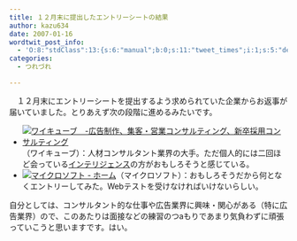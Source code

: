 ```yaml
---
title: １２月末に提出したエントリーシートの結果
author: kazu634
date: 2007-01-16
wordtwit_post_info:
  - 'O:8:"stdClass":13:{s:6:"manual";b:0;s:11:"tweet_times";i:1;s:5:"delay";i:0;s:7:"enabled";i:1;s:10:"separation";s:2:"60";s:7:"version";s:3:"3.7";s:14:"tweet_template";b:0;s:6:"status";i:2;s:6:"result";a:0:{}s:13:"tweet_counter";i:2;s:13:"tweet_log_ids";a:1:{i:0;i:2733;}s:9:"hash_tags";a:0:{}s:8:"accounts";a:1:{i:0;s:7:"kazu634";}}'
categories:
  - つれづれ

---
```

<div class="section">
<p>
    　１２月末にエントリーシートを提出するよう求められていた企業からお返事が届いていました。とりあえず次の段階に進めるみたいです。
</p>
  
<ul>
<li>
<a href="http://www.y-cube.co.jp/" onclick="__gaTracker('send', 'event', 'outbound-article', 'http://www.y-cube.co.jp/', '');" target="_blank"><img alt="ワイキューブ　-広告制作、集客・営業コンサルティング、新卒採用コンサルティング" src="http://img.simpleapi.net/small/http://www.y-cube.co.jp/" border="0" /></a>（ワイキューブ）：人材コンサルタント業界の大手。ただ個人的には二回ほど会っている<a href="http://www.inte.co.jp/" onclick="__gaTracker('send', 'event', 'outbound-article', 'http://www.inte.co.jp/', 'インテリジェンス');" target="blank">インテリジェンス</a>の方がおもしろそうと感じている。
</li>
<li>
<a href="http://www.microsoft.com/ja/jp/default.aspx" onclick="__gaTracker('send', 'event', 'outbound-article', 'http://www.microsoft.com/ja/jp/default.aspx', '');" target="_blank"><img alt="マイクロソフト - ホーム" src="http://img.simpleapi.net/small/http://www.microsoft.com/ja/jp/default.aspx" border="0" /></a>（マイクロソフト）：おもしろそうだから何となくエントリーしてみた。Webテストを受けなければいけないらしい。
</li>
</ul>
  
<p>
    自分としては、コンサルタント的な仕事や広告業界に興味・関心がある（特に広告業界）ので、このあたりは面接などの練習のつaもりであまり気負わずに頑張っていこうと思いますです。はい。
</p>
</div>
